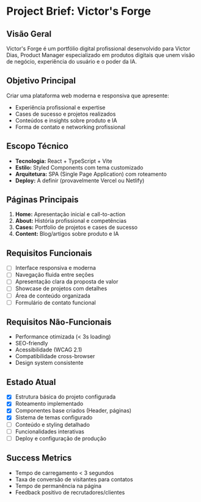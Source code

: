 # Project Brief: Victor's Forge

## Visão Geral
Victor's Forge é um portfólio digital profissional desenvolvido para Victor Dias, Product Manager especializado em produtos digitais que unem visão de negócio, experiência do usuário e o poder da IA.

## Objetivo Principal
Criar uma plataforma web moderna e responsiva que apresente:
- Experiência profissional e expertise
- Cases de sucesso e projetos realizados
- Conteúdos e insights sobre produto e IA
- Forma de contato e networking profissional

## Escopo Técnico
- **Tecnologia:** React + TypeScript + Vite
- **Estilo:** Styled Components com tema customizado
- **Arquitetura:** SPA (Single Page Application) com roteamento
- **Deploy:** A definir (provavelmente Vercel ou Netlify)

## Páginas Principais
1. **Home:** Apresentação inicial e call-to-action
2. **About:** História profissional e competências
3. **Cases:** Portfolio de projetos e cases de sucesso
4. **Content:** Blog/artigos sobre produto e IA

## Requisitos Funcionais
- [ ] Interface responsiva e moderna
- [ ] Navegação fluida entre seções
- [ ] Apresentação clara da proposta de valor
- [ ] Showcase de projetos com detalhes
- [ ] Área de conteúdo organizada
- [ ] Formulário de contato funcional

## Requisitos Não-Funcionais
- Performance otimizada (< 3s loading)
- SEO-friendly
- Acessibilidade (WCAG 2.1)
- Compatibilidade cross-browser
- Design system consistente

## Estado Atual
- [x] Estrutura básica do projeto configurada
- [x] Roteamento implementado
- [x] Componentes base criados (Header, páginas)
- [x] Sistema de temas configurado
- [ ] Conteúdo e styling detalhado
- [ ] Funcionalidades interativas
- [ ] Deploy e configuração de produção

## Success Metrics
- Tempo de carregamento < 3 segundos
- Taxa de conversão de visitantes para contatos
- Tempo de permanência na página
- Feedback positivo de recrutadores/clientes
